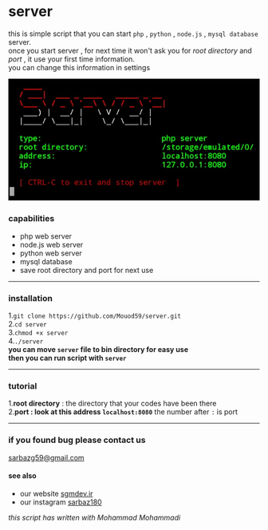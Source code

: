 # server

this is simple script that you can start `php` , `python` , `node.js` , `mysql database` server.  
once you start server , for next time it won't ask you for _root directory_ and _port_ , it use your first time information.  
you can change this information in settings  

![alt screenshots](IMG_20200530_153842_618.jpg)

### capabilities
* php web server
* node.js web server
* python web server
* mysql database
* save root directory and port for next use
---

### installation
1.`git clone https://github.com/Mouod59/server.git`  
2.`cd server`  
3.`chmod +x server`  
4.`./server`  
**you can move `server` file to bin directory for easy use  
then you can run script with `server`**  
___
### tutorial
1.**root directory** : the directory that your codes have been there  
2.**port : look at this address `localhost:8080`** the number after ` : ` is port  
___
### if you found bug please contact us
sarbazg59@gmail.com  

#### see also
* our website [sgmdev.ir](http://sgmdev.ir)  
* our instagram [sarbaz180](https://instagram.com/sarbaz180)
  
_this script has written with Mohammad Mohammadi_

